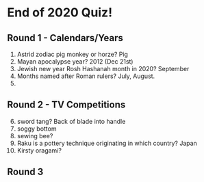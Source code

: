 # End of 2020 Quiz!

## Round 1 - Calendars/Years
1. Astrid zodiac pig monkey or horze? Pig
1. Mayan apocalypse year? 2012 (Dec 21st)
1. Jewish new year Rosh Hashanah month in 2020? September
1. Months named after Roman rulers? July, August.
1. 

## Round 2 - TV Competitions
6. sword tang? Back of blade into handle
1. soggy bottom
1. sewing bee?
1. Raku is a pottery technique originating in which country? Japan
1. Kirsty oragami?

## Round 3
